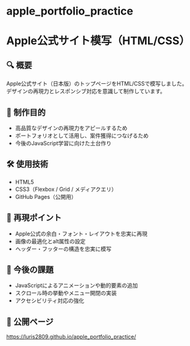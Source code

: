 # apple_portfolio_practice
# Apple公式サイト模写（HTML/CSS）

## 🔍 概要
Apple公式サイト（日本版）のトップページをHTML/CSSで模写しました。  
デザインの再現力とレスポンシブ対応を意識して制作しています。

## 🎯 制作目的
- 高品質なデザインの再現力をアピールするため
- ポートフォリオとして活用し、案件獲得につなげるため
- 今後のJavaScript学習に向けた土台作り

## 🛠 使用技術
- HTML5
- CSS3（Flexbox / Grid / メディアクエリ）
- GitHub Pages（公開用）

## 📐 再現ポイント
- Apple公式の余白・フォント・レイアウトを忠実に再現
- 画像の最適化とalt属性の設定
- ヘッダー・フッターの構造を忠実に模写

## 🚧 今後の課題
- JavaScriptによるアニメーションや動的要素の追加
- スクロール時の挙動やメニュー開閉の実装
- アクセシビリティ対応の強化

## 🔗 公開ページ
https://luris2809.github.io/apple_portfolio_practice/



